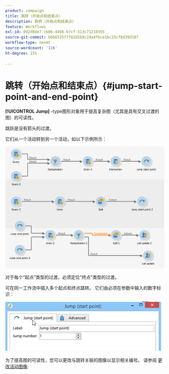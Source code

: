 ```yaml
---
product: campaign
title: 跳转（开始点和结束点）
description: 跳转（开始点和结束点）
feature: Workflows
exl-id: 0d2d04e7-cb86-4456-b7cf-513c71210355
source-git-commit: b666535f7f82d1b8c2da4fbce1bc25cf8d39d187
workflow-type: tm+mt
source-wordcount: '116'
ht-degree: 15%

---
```


# 跳转（开始点和结束点）{#jump-start-point-and-end-point}



**[!UICONTROL Jump]** -type图形对象用于提高复杂图（尤其是具有交叉过渡的图）的可读性。

跳跃是没有箭头的过渡。

它们从一个活动转到另一个活动，如以下示例所示：

![](assets/s_user_segmentation_jump_sample.png)

对于每个“起点”类型的过渡，必须定位“终点”类型的过渡。

可在同一工作流中插入多个起点和终点跳转。 它们由必须在参数中输入的数字标识：

![](assets/s_user_segmentation_jump_in.png)

为了提高图的可读性，您可以更改与跳转关联的图像以显示相关编号。 请参阅 [更改活动图像](managing-activity-images.md).
